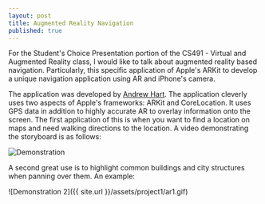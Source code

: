 ```yaml
---
layout: post
title: Augmented Reality Navigation
published: true
---
```

For the Student's Choice Presentation portion of the CS491 - Virtual and Augmented Reality class, I would like to talk about augmented reality based navigation. Particularly, this specific application of Apple's ARKit to develop a unique navigation application using AR and iPhone's camera.

The application was developed by [Andrew Hart](https://github.com/ProjectDent). The application cleverly uses two aspects of Apple's frameworks: ARKit and CoreLocation. It uses GPS data in addition to highly accurate AR to overlay information onto the screen. The first application of this is when you want to find a location on maps and need walking directions to the location. A video demonstrating the storyboard is as follows:

![Demonstration](https://twitter.com/AndrewProjDent/status/888380207962443777)

A second great use is to highlight common buildings and city structures when panning over them. An example:

![Demonstration 2]({{ site.url }}/assets/project1/ar1.gif)
